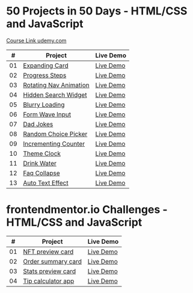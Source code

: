 # 50 Projects in 50 Days - HTML/CSS and JavaScript

[Course Link udemy.com](https://www.udemy.com/course/50-projects-50-days)

|  #  | Project                                                                                                         | Live Demo                                                    |
| :-: | --------------------------------------------------------------------------------------------------------------- | ------------------------------------------------------------ |
| 01  | [Expanding Card](https://github.com/izudien/projects/tree/main/50projects50days/expanding-cards)                | [Live Demo](https://expanding-cards-izx.netlify.app/)        |
| 02  | [Progress Steps](https://github.com/izudien/projects/tree/main/50projects50days/blurry-loading)                 | [Live Demo](https://progress-steps-izx.netlify.app/)         |
| 03  | [Rotating Nav Animation](https://github.com/izudien/projects/tree/main/50projects50days/rotating-nav-animation) | [Live Demo](https://rotating-nav-animation-izx.netlify.app/) |
| 04  | [Hidden Search Widget](https://github.com/izudien/projects/tree/main/50projects50days/hidden-search)            | [Live Demo](https://hidden-search-izx.netlify.app/)          |
| 05  | [Blurry Loading](https://github.com/izudien/projects/tree/main/50projects50days/blurry-loading)                 | [Live Demo](https://blurry-loading-lime.vercel.app/)         |
| 06  | [Form Wave Input](https://github.com/izudien/projects/tree/main/50projects50days/form-input-wave)               | [Live Demo](https://form-input-wave-izx.netlify.app/)        |
| 07  | [Dad Jokes](https://github.com/izudien/projects/tree/main/50projects50days/dad-jokes)                           | [Live Demo](https://dad-jokes-izx.netlify.app/)              |
| 08  | [Random Choice Picker](https://github.com/izudien/projects/tree/main/50projects50days/random-choice-picker)     | [Live Demo](https://random-choice-picker-izx.netlify.app/)   |
| 09  | [Incrementing Counter](https://github.com/izudien/projects/tree/main/50projects50days/incrementing-counter)     | [Live Demo](https://incrementing-counter-izx.netlify.app/)   |
| 10  | [Theme Clock](https://github.com/izudien/projects/tree/main/50projects50days/theme-clock)                       | [Live Demo](https://theme-clock-izx.netlify.app/)            |
| 11  | [Drink Water](https://github.com/izudien/projects/tree/main/50projects50days/drink-water)                       | [Live Demo](https://drink-water-izx.netlify.app/)            |
| 12  | [Faq Collapse](https://github.com/izudien/projects/tree/main/50projects50days/faq-collapse)                     | [Live Demo](https://faq-collapse-izx.netlify.app/)           |
| 13  | [Auto Text Effect](https://github.com/izudien/projects/tree/main/50projects50days/auto-text-effect)             | [Live Demo](https://auto-text-effect-izx.netlify.app/)       |

# frontendmentor.io Challenges - HTML/CSS and JavaScript

|  #  | Project                                                                                                                                                   | Live Demo                                                |
| :-: | --------------------------------------------------------------------------------------------------------------------------------------------------------- | -------------------------------------------------------- |
| 01  | [NFT preview card](https://github.com/izudien/projects/tree/main/Frontendmentor.io/nft-preview-card-component-main/nft-preview-card-component-main)       | [Live Demo](https://nft-preview-card-izx.netlify.app/)   |
| 02  | [Order summary card](https://github.com/izudien/projects/tree/main/Frontendmentor.io/order-summary-component-main/order-summary-component-main)           | [Live Demo](https://order-summary-card-izx.netlify.app/) |
| 03  | [Stats preview card](https://github.com/izudien/projects/tree/main/Frontendmentor.io/stats-preview-card-component-main/stats-preview-card-component-main) | [Live Demo](https://order-summary-card-izx.netlify.app/) |
| 04  | [Tip calculator app](https://github.com/izudien/projects/tree/main/Frontendmentor.io/tip-calculator-app-main/tip-calculator-app-main)                     | [Live Demo](https://tip-calculator-app-izx.netlify.app/) |
